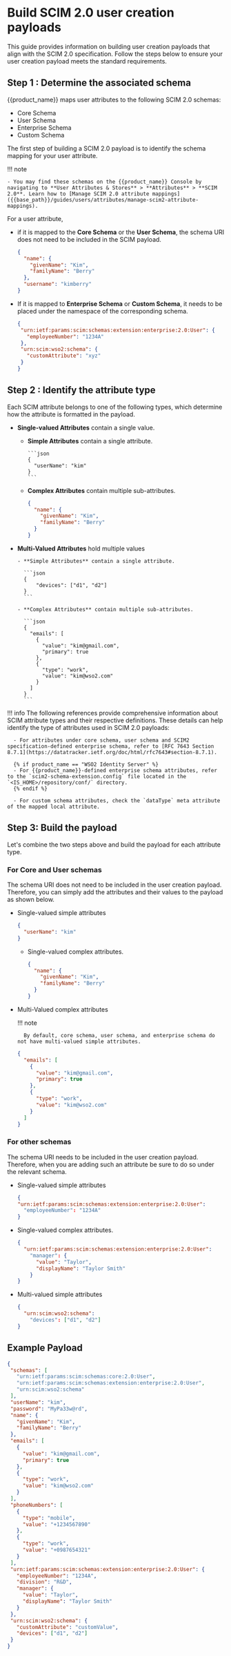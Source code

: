 # Build SCIM 2.0 user creation payloads

This guide provides information on building user creation payloads that align with the SCIM 2.0 specification. Follow the steps below to ensure your user creation payload meets the standard requirements.

## Step 1 : Determine the associated schema

{{product_name}} maps user attributes to the following SCIM 2.0 schemas:

- Core Schema
- User Schema
- Enterprise Schema
- Custom Schema

The first step of building a SCIM 2.0 payload is to identify the schema mapping for your user attribute.

!!! note

    - You may find these schemas on the {{product_name}} Console by navigating to **User Attributes & Stores** > **Attributes** > **SCIM 2.0**. Learn how to [Manage SCIM 2.0 attribute mappings]({{base_path}}/guides/users/attributes/manage-scim2-attribute-mappings).

For a user attribute,

- if it is mapped to the **Core Schema** or the **User Schema**, the schema URI does not need to be included in the SCIM payload.

    ```json
    {
      "name": {
        "givenName": "Kim",
        "familyName": "Berry"
      },
      "username": "kimberry"  
    }
    ```

- If it is mapped to **Enterprise Schema** or **Custom Schema**, it needs to be placed under the namespace of the corresponding schema.


    ```json
    {
     "urn:ietf:params:scim:schemas:extension:enterprise:2.0:User": {
       "employeeNumber": "1234A"
     },
     "urn:scim:wso2:schema": {
       "customAttribute": "xyz"
     }
    }
    ```

## Step 2 : Identify the attribute type

Each SCIM attribute belongs to one of the following types, which determine how the attribute is formatted in the payload.


- **Single-valued Attributes** contain a single value.

    - **Simple Attributes** contain a single attribute.

          ```json
          {
            "userName": "kim"
          }
          ```


    - **Complex Attributes** contain multiple sub-attributes.

        ```json
        {
          "name": {
            "givenName": "Kim",
            "familyName": "Berry"
          }
        }
        ```

- **Multi-Valued Attributes** hold multiple values

      - **Simple Attributes** contain a single attribute.

        ```json
        {
            "devices": ["d1", "d2"]
        }
        ```

      - **Complex Attributes** contain multiple sub-attributes.

        ```json
        {
          "emails": [
            {
              "value": "kim@gmail.com",
              "primary": true
            },
            {
              "type": "work",
              "value": "kim@wso2.com"
            }
          ]
        }
        ```

!!! info
    The following references provide comprehensive information about SCIM attribute types and their respective definitions. These details can help identify the type of attributes used in SCIM 2.0 payloads:

      - For attributes under core schema, user schema and SCIM2 specification-defined enterprise schema, refer to [RFC 7643 Section 8.7.1](https://datatracker.ietf.org/doc/html/rfc7643#section-8.7.1).

      {% if product_name == "WSO2 Identity Server" %}
      - For {{product_name}}-defined enterprise schema attributes, refer to the `scim2-schema-extension.config` file located in the `<IS_HOME>/repository/conf/` directory.
      {% endif %} 

      - For custom schema attributes, check the `dataType` meta attribute of the mapped local attribute.

## Step 3: Build the payload

Let's combine the two steps above and build the payload for each attribute type.

### For Core and User schemas

The schema URI does not need to be included in the user creation payload. Therefore, you can simply add the attributes and their values to the payload as shown below.

- Single-valued simple attributes

    ```json
    {
      "userName": "kim"
    }
    ```


  - Single-valued complex attributes.

    ```json
    {
      "name": {
        "givenName": "Kim",
        "familyName": "Berry"
      }
    }
    ```

- Multi-Valued complex attributes

    !!! note

        By default, core schema, user schema, and enterprise schema do not have multi-valued simple attributes.

    ```json
    {
      "emails": [
        {
          "value": "kim@gmail.com",
          "primary": true
        },
        {
          "type": "work",
          "value": "kim@wso2.com"
        }
      ]
    }
    ```

### For other schemas

The schema URI needs to be included in the user creation payload. Therefore, when you are adding such an attribute be sure to do so under the relevant schema.

- Single-valued simple attributes

    ```json
    {
    "urn:ietf:params:scim:schemas:extension:enterprise:2.0:User":
      "employeeNumber": "1234A"
    }
    ```

- Single-valued complex attributes.

    ```json
    {
      "urn:ietf:params:scim:schemas:extension:enterprise:2.0:User": 
        "manager": {
          "value": "Taylor",
          "displayName": "Taylor Smith"
        }
    }
    ```

- Multi-valued simple attributes


    ```json
    {
      "urn:scim:wso2:schema":
        "devices": ["d1", "d2"]
    }
    ```

## Example Payload
```json
{
 "schemas": [
   "urn:ietf:params:scim:schemas:core:2.0:User",
   "urn:ietf:params:scim:schemas:extension:enterprise:2.0:User",
   "urn:scim:wso2:schema"
 ],
 "userName": "kim",
 "password": "MyPa33w@rd",
 "name": {
   "givenName": "Kim",
   "familyName": "Berry"
 },
 "emails": [
   {
     "value": "kim@gmail.com",
     "primary": true
   },
   {
     "type": "work",
     "value": "kim@wso2.com"
   }
 ],
 "phoneNumbers": [
   {
     "type": "mobile",
     "value": "+1234567890"
   },
   {
     "type": "work",
     "value": "+0987654321"
   }
 ],
 "urn:ietf:params:scim:schemas:extension:enterprise:2.0:User": {
   "employeeNumber": "1234A",
   "division": "R&D",
   "manager": {
     "value": "Taylor",
     "displayName": "Taylor Smith"
   }
 },
 "urn:scim:wso2:schema": {
   "customAttribute": "customValue",
   "devices": ["d1", "d2"]
 }
}
```
